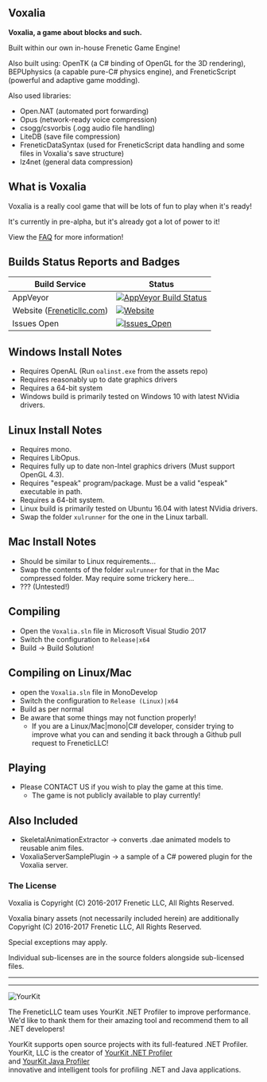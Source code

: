 Voxalia
-------

**Voxalia, a game about blocks and such.**

Built within our own in-house Frenetic Game Engine!

Also built using: OpenTK (a C# binding of OpenGL for the 3D rendering), BEPUphysics (a capable pure-C# physics engine), and FreneticScript (powerful and adaptive game modding).

Also used libraries:

- Open.NAT (automated port forwarding)
- Opus (network-ready voice compression)
- csogg/csvorbis (.ogg audio file handling)
- LiteDB (save file compression)
- FreneticDataSyntax (used for FreneticScript data handling and some files in Voxalia's save structure)
- lz4net (general data compression)

## What is Voxalia

Voxalia is a really cool game that will be lots of fun to play when it's ready!

It's currently in pre-alpha, but it's already got a lot of power to it!

View the [FAQ](/FAQ.md) for more information!

## Builds Status Reports and Badges

| Build Service | Status |
| ------------- | ------ |
| AppVeyor | [![AppVeyor Build Status](https://ci.appveyor.com/api/projects/status/inbj8vbo0fx4a8io/branch/master?svg=true)](https://ci.appveyor.com/project/mcmonkey4eva/voxalia/branch/master) |
| Website ([Freneticllc.com](https://freneticllc.com)) | [![Website](https://img.shields.io/website-up-down-green-red/https/freneticllc.com.svg)](https://freneticllc.com) |
| Issues Open | [![Issues_Open](https://img.shields.io/github/issues/FreneticLLC/Voxalia.svg)](https://github.com/FreneticLLC/Voxalia/issues) |

## Windows Install Notes

- Requires OpenAL (Run `oalinst.exe` from the assets repo)
- Requires reasonably up to date graphics drivers
- Requires a 64-bit system
- Windows build is primarily tested on Windows 10 with latest NVidia drivers.

## Linux Install Notes

- Requires mono.
- Requires LibOpus.
- Requires fully up to date non-Intel graphics drivers (Must support OpenGL 4.3).
- Requires "espeak" program/package. Must be a valid "espeak" executable in path.
- Requires a 64-bit system.
- Linux build is primarily tested on Ubuntu 16.04 with latest NVidia drivers.
- Swap the folder `xulrunner` for the one in the Linux tarball.

## Mac Install Notes

- Should be similar to Linux requirements...
- Swap the contents of the folder `xulrunner` for that in the Mac compressed folder. May require some trickery here...
- ??? (Untested!)

## Compiling

- Open the `Voxalia.sln` file in Microsoft Visual Studio 2017
- Switch the configuration to `Release|x64`
- Build -> Build Solution!

## Compiling on Linux/Mac

- open the `Voxalia.sln` file in MonoDevelop
- Switch the configuration to `Release (Linux)|x64`
- Build as per normal
- Be aware that some things may not function properly!
	- If you are a Linux/Mac|mono|C# developer, consider trying to improve what you can and sending it back through a Github pull request to FreneticLLC!

## Playing

- Please CONTACT US if you wish to play the game at this time.
	- The game is not publicly available to play currently!

## Also Included

- SkeletalAnimationExtractor -> converts .dae animated models to reusable anim files.
- VoxaliaServerSamplePlugin -> a sample of a C# powered plugin for the Voxalia server.

### The License

Voxalia is Copyright (C) 2016-2017 Frenetic LLC, All Rights Reserved.

Voxalia binary assets (not necessarily included herein) are additionally Copyright (C) 2016-2017 Frenetic LLC, All Rights Reserved.

Special exceptions may apply.

Individual sub-licenses are in the source folders alongside sub-licensed files.

----

----

![YourKit](https://www.yourkit.com/images/yklogo.png)

The FreneticLLC team uses YourKit .NET Profiler to improve performance. We'd like to thank them for their amazing tool and recommend them to all .NET developers!

YourKit supports open source projects with its full-featured .NET Profiler.  
YourKit, LLC is the creator of [YourKit .NET Profiler](https://www.yourkit.com/.net/profiler/index.jsp)  
and [YourKit Java Profiler](https://www.yourkit.com/java/profiler/index.jsp)  
innovative and intelligent tools for profiling .NET and Java applications.
